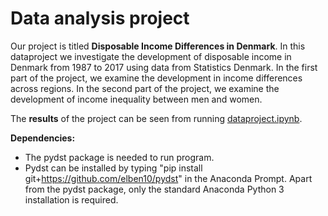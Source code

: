 # Data analysis project

Our project is titled **Disposable Income Differences in Denmark**. In this dataproject we investigate the development of disposable income in Denmark from 1987 to 2017 using data from Statistics Denmark. In the first part of the project, we examine the development in income differences across regions. In the second part of the project, we examine the development of income inequality between men and women.

The **results** of the project can be seen from running [dataproject.ipynb](dataproject.ipynb).

**Dependencies:** 
* The pydst package is needed to run program. 
* Pydst can be installed by typing "pip install git+https://github.com/elben10/pydst" in the Anaconda Prompt. 
Apart from the pydst package, only the standard Anaconda Python 3 installation is required.
